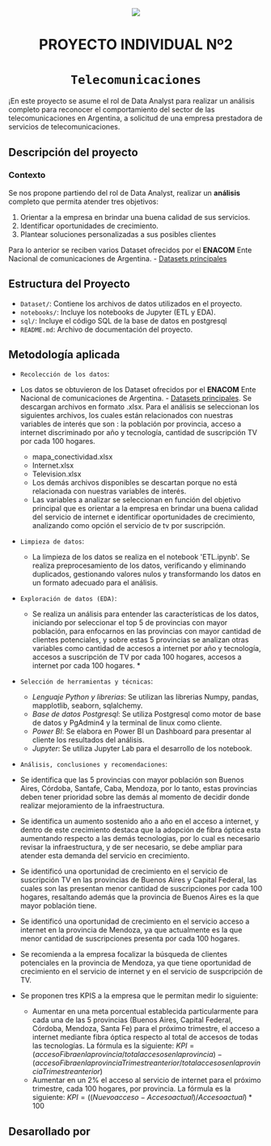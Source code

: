 <p align='center'>
<img src ="https://d31uz8lwfmyn8g.cloudfront.net/Assets/logo-henry-white-lg.png">
<p>

<h1 align='center'>
 <b>PROYECTO INDIVIDUAL Nº2</b>
</h1>

# <h1 align="center">**`Telecomunicaciones`**</h1>

¡En este proyecto se asume el rol de Data Analyst para realizar un análisis completo para reconocer el comportamiento del sector de las telecomunicaciones en Argentina, a solicitud de una empresa prestadora de servicios de telecomunicaciones.

## **Descripción del proyecto**

### **Contexto**
Se nos propone partiendo del rol de Data Analyst, realizar un **análisis** completo que permita atender tres objetivos: 
  1. Orientar a la empresa en brindar una buena calidad de sus servicios.
  2. Identificar oportunidades de crecimiento.
  3. Plantear soluciones personalizadas a sus posibles clientes

Para lo anterior se reciben varios Dataset ofrecidos por el **ENACOM** Ente Nacional de comunicaciones de Argentina. - [Datasets principales](https://indicadores.enacom.gob.ar/datos-abiertos) 

## Estructura del Proyecto
- `Dataset/`: Contiene los archivos de datos utilizados en el proyecto.
- `notebooks/`: Incluye los notebooks de Jupyter (ETL y EDA).
- `sql/`: Incluye el código SQL de la base de datos en postgresql
- `README.md`: Archivo de documentación del proyecto.

## Metodología aplicada
- `Recolección de los datos`:
- Los datos se obtuvieron de los Dataset ofrecidos por el **ENACOM** Ente Nacional de comunicaciones de Argentina. - [Datasets principales](https://indicadores.enacom.gob.ar/datos-abiertos). Se descargan archivos en formato .xlsx. Para el análisis se seleccionan los siguientes archivos, los cuales están relacionados con nuestras variables de interés que son : la población por provincia, acceso a internet discriminado por año y tecnología, cantidad de suscripción TV por cada 100 hogares. 
   - mapa_conectividad.xlsx
   - Internet.xlsx
   - Television.xlsx
   - Los demás archivos disponibles se descartan porque no está relacionada con nuestras variables de interés. 
   - Las variables a analizar se seleccionan en función del objetivo principal que es orientar a la empresa en brindar una buena calidad del servicio de internet e identificar oportunidades de crecimiento, analizando como opción el servicio de tv por suscripción.  
- `Limpieza de datos`:
  - La limpieza de los datos se realiza en el notebook 'ETL.ipynb'. Se realiza preprocesamiento de los datos, verificando y eliminando duplicados, gestionando valores nulos y transformando los datos en un formato adecuado para el análisis.
- `Exploración de datos (EDA)`:
  - Se realiza un análisis para entender las características de los datos, iniciando por seleccionar el top 5 de provincias con mayor población, para enfocarnos en las provincias con mayor cantidad de clientes potenciales, y sobre estas 5 provincias se analizan otras variables como cantidad de accesos a internet por año y tecnología, accesos a suscripción de TV por cada 100 hogares, accesos a internet por cada 100 hogares. *
  
- `Selección de herramientas y técnicas`:
  - *Lenguaje Python y librerias*: Se utilizan las librerias Numpy, pandas, mapplotlib, seaborn, sqlalchemy.
  - *Base de datos Postgresql*: Se utiliza Postgresql como motor de base de datos y PgAdmin4 y la terminal de linux como cliente. 
  - *Power BI*: Se elabora en Power BI un Dashboard para presentar al cliente los resultados del análisis. 
  - *Jupyter*: Se utiliza Jupyter Lab para el desarrollo de los notebook. 

- `Análisis, conclusiones y recomendaciones`:
- Se identifica que las 5 provincias con mayor población son Buenos Aires, Córdoba, Santafe, Caba, Mendoza, por lo tanto, estas provincias deben tener prioridad sobre las demás al momento de decidir donde realizar mejoramiento de la infraestructura.
- Se identifica un aumento sostenido año a año en el acceso a internet, y dentro de este crecimiento destaca que la adopción de fibra óptica esta aumentando respecto a las demás tecnologias, por lo cual es necesario revisar la infraestructura, y de ser necesario, se debe ampliar para atender esta demanda del servicio en crecimiento.
- Se identificó una oportunidad de crecimiento en el servicio de suscripción TV en las provincias de Buenos Aires y Capital Federal, las cuales son las presentan menor cantidad de suscripciones por cada 100 hogares, resaltando además que la provincia de Buenos Aires es la que mayor población tiene.
- Se identificó una oportunidad de crecimiento en el servicio acceso a internet en la provincia de Mendoza, ya que actualmente es la que menor cantidad de suscripciones presenta por cada 100 hogares.
- Se recomienda a la empresa focalizar la búsqueda de clientes potenciales en la provincia de Mendoza, ya que tiene oportunidad de crecimiento en el servicio de internet y en el servicio de suspcripción de TV.  
- Se proponen tres KPIS a la empresa que le permitan medir lo siguiente:
  - Aumentar en una meta porcentual establecida particularmente para cada una de las 5 provincias (Buenos Aires, Capital Federal, Córdoba, Mendoza, Santa Fe) para el próximo trimestre, el acceso a internet mediante fibra óptica respecto al total de accesos de todas las tecnologías. La fórmula es la siguiente:
   $`KPI = (acceso Fibra en la provincia / total accesos en la provincia ) - (acceso Fibra en la provincia Trimestre anterior / total accesos en la provincia Trimestre anterior)`$
  - Aumentar en un 2% el acceso al servicio de internet para el próximo trimestre, cada 100 hogares, por provincia. La fórmula es la siguiente:
    $`KPI = ((Nuevo acceso - Acceso actual) / Acceso actual) * 100`$
  

## Desarollado por 


